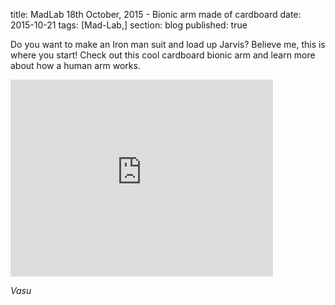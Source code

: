 title: MadLab 18th October, 2015 - Bionic arm made of cardboard
date: 2015-10-21
tags: [Mad-Lab,]
section: blog
published: true

Do you want to make an Iron man suit and load up Jarvis? Believe me, this is where you start! Check out this cool cardboard bionic arm and learn more about how a human arm works.
 
<iframe width="420" height="315" src="https://www.youtube.com/embed/x9CCUpIZ1I0" frameborder="0" allowfullscreen></iframe>

*Vasu*